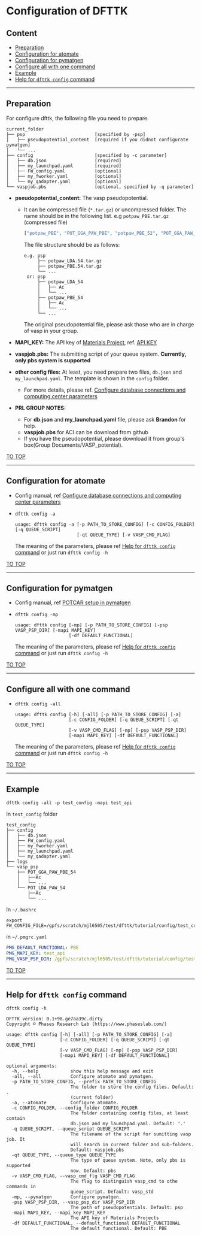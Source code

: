 # Configuration of DFTTK

## Content

- [Preparation](#Preparation)
- [Configuration for atomate](#Configuration-for-atomate)
- [Configuration for pymatgen](#Configuration-for-pymatgen)
- [Configure all with one command](#Configure-all-with-one-command)
- [Example](#Example)
- [Help for `dfttk config` command](#Help-for-dfttk-config-command)

---

## Preparation

For configure dfttk, the following file you need to prepare.

```
current_folder
├── psp                          [specified by -psp]
│   ├── pseudopotential_content  [required if you didnot configurate pymatgen]
│   └── ...
├── config                       [specified by -c parameter]
│   ├── db.json                  [required]
│   ├── my_launchpad.yaml        [required]
│   ├── FW_config.yaml           [optional]
│   ├── my_fworker.yaml          [optional]
│   └── my_qadapter.yaml         [optional]
└── vaspjob.pbs                  [optional, specified by -q parameter]
```

- **pseudopotential_content:** The vasp pseudopotential.

  - It can be compressed file (`*.tar.gz`) or uncompressed folder. The name should be in the following list. e.g `potpaw_PBE.tar.gz` (compressed file)

    ```python
    ["potpaw_PBE", "POT_GGA_PAW_PBE", "potpaw_PBE_52", "POT_GGA_PAW_PBE_52", "potpaw_PBE_54", "POT_GGA_PAW_PBE_54", "potpaw_PBE.52", "POT_GGA_PAW_PBE_52", "potpaw_PBE.54", "POT_GGA_PAW_PBE_54", "potpaw_LDA", "POT_LDA_PAW", "potpaw_LDA.52", "POT_LDA_PAW_52", "potpaw_LDA.54", "POT_LDA_PAW_54", "potpaw_LDA_52", "POT_LDA_PAW_52", "potpaw_LDA_54", "POT_LDA_PAW_54", "potUSPP_LDA", "POT_LDA_US", "potpaw_GGA", "POT_GGA_PAW_PW91", "potUSPP_GGA": "POT_GGA_US_PW91"]
    ```

    The file structure should be as follows:

    ```shell
    e.g. psp
         ├── potpaw_LDA.54.tar.gz
         ├── potpaw_PBE.54.tar.gz
         └── ...
     or: psp
         ├── potpaw_LDA_54
         │   ├── Ac
         │   └── ...
         ├── potpaw_PBE_54
         │   ├── Ac
         │   └── ...
         └── ...
    ```

    The original pseudopotential file, please ask those who are in charge of vasp in your group.

- **MAPI_KEY:** The API key of [Materials Project](https://materialsproject.org), ref. [API KEY](https://materialsproject.org/open)

- **vaspjob.pbs:** The submitting script of your queue system. **Currently, only pbs system is supported**

- **other config files:** At least, you need prepare two files, `db.json` and `my_launchpad.yaml`. The template is shown in the `config` folder.

  - For more details, please ref. [Configure database connections and computing center parameters](https://atomate.org/installation.html#configure-fireworks)

- **PRL GROUP NOTES:**

  - For **db.json** and **my_launchpad.yaml** file, please ask **Brandon** for help.
  - **vaspjob.pbs** for ACI can be download from github
  - If you have the pseudopotential, please download it from group's box(Group Documents/VASP_potential).

[TO TOP](#Content)

---

## Configuration for atomate

- Config manual, ref [Configure database connections and computing center parameters](https://atomate.org/installation.html#configure-fireworks)

- `dfttk config -a`

  ```shell
  usage: dfttk config -a [-p PATH_TO_STORE_CONFIG] [-c CONFIG_FOLDER] [-q QUEUE_SCRIPT] 
                         [-qt QUEUE_TYPE] [-v VASP_CMD_FLAG] 
  ```

  The meaning of the parameters, please ref [Help for `dfttk config` command](#Help-for-dfttk-config-command) or just run `dfttk config -h`

[TO TOP](#Content)

---

## Configuration for pymatgen

- Config manual, ref [POTCAR setup in pymatgen](https://pymatgen.org/installation.html#potcar-setup)

- `dfttk config -mp`

  ```shell
  usage: dfttk config [-mp] [-p PATH_TO_STORE_CONFIG] [-psp VASP_PSP_DIR] [-mapi MAPI_KEY] 
                      [-df DEFAULT_FUNCTIONAL]
  ```

  The meaning of the parameters, please ref [Help for `dfttk config` command](#Help-for-dfttk-config-command) or just run `dfttk config -h`

[TO TOP](#Content)

---

## Configure all with one command

- `dfttk config -all`

  ```shell
  usage: dfttk config [-h] [-all] [-p PATH_TO_STORE_CONFIG] [-a]
                      [-c CONFIG_FOLDER] [-q QUEUE_SCRIPT] [-qt QUEUE_TYPE]
                      [-v VASP_CMD_FLAG] [-mp] [-psp VASP_PSP_DIR]
                      [-mapi MAPI_KEY] [-df DEFAULT_FUNCTIONAL]
  ```

  The meaning of the parameters, please ref [Help for `dfttk config` command](#Help-for-dfttk-config-command) or just run `dfttk config -h`

[TO TOP](#Content)

---

## Example

```shel
dfttk config -all -p test_config -mapi test_api
```

In `test_config` folder

```shell
test_config
├── config
│   ├── db.json
│   ├── FW_config.yaml
│   ├── my_fworker.yaml
│   ├── my_launchpad.yaml
│   └── my_qadapter.yaml
├── logs
└── vasp_psp
    ├── POT_GGA_PAW_PBE_54
    │   ├──Ac
    │   └── ...
    └── POT_LDA_PAW_54
        ├──Ac
        └── ...
```

In `~/.bashrc`

```shell
export FW_CONFIG_FILE=/gpfs/scratch/mjl6505/test/dfttk/tutorial/config/test_config/config/FW_config.yaml
```

in `~/.pmgrc.yaml`

```yaml
PMG_DEFAULT_FUNCTIONAL: PBE
PMG_MAPI_KEY: test_api
PMG_VASP_PSP_DIR: /gpfs/scratch/mjl6505/test/dfttk/tutorial/config/test_config/vasp_psp
```

[TO TOP](#Content)

---

## Help for `dfttk config` command

```shell
dfttk config -h
```

```shell
DFTTK version: 0.1+98.ge7aa39c.dirty
Copyright © Phases Research Lab (https://www.phaseslab.com/)

usage: dfttk config [-h] [-all] [-p PATH_TO_STORE_CONFIG] [-a]
                    [-c CONFIG_FOLDER] [-q QUEUE_SCRIPT] [-qt QUEUE_TYPE]
                    [-v VASP_CMD_FLAG] [-mp] [-psp VASP_PSP_DIR]
                    [-mapi MAPI_KEY] [-df DEFAULT_FUNCTIONAL]

optional arguments:
  -h, --help            show this help message and exit
  -all, --all           Configure atomate and pymatgen.
  -p PATH_TO_STORE_CONFIG, --prefix PATH_TO_STORE_CONFIG
                        The folder to store the config files. Default: .
                        (current folder)
  -a, --atomate         Configure atomate.
  -c CONFIG_FOLDER, --config_folder CONFIG_FOLDER
                        The folder containing config files, at least contain
                        db.json and my_launchpad.yaml. Default: '.'
  -q QUEUE_SCRIPT, --queue_script QUEUE_SCRIPT
                        The filename of the script for sumitting vasp job. It
                        will search in current folder and sub-folders.
                        Default: vaspjob.pbs
  -qt QUEUE_TYPE, --queue_type QUEUE_TYPE
                        The type of queue system. Note, only pbs is supported
                        now. Default: pbs
  -v VASP_CMD_FLAG, --vasp_cmd_flg VASP_CMD_FLAG
                        The flag to distinguish vasp_cmd to othe commands in
                        queue_script. Default: vasp_std
  -mp, --pymatgen       Configure pymatgen.
  -psp VASP_PSP_DIR, --vasp_psp_dir VASP_PSP_DIR
                        The path of pseudopotentials. Default: psp
  -mapi MAPI_KEY, --mapi_key MAPI_KEY
                        The API key of Materials Projects
  -df DEFAULT_FUNCTIONAL, --default_functional DEFAULT_FUNCTIONAL
                        The default functional. Default: PBE
```

